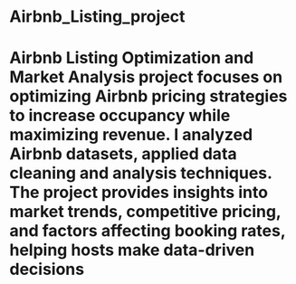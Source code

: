 # Airbnb_Listing_project
# Airbnb Listing Optimization and Market Analysis project focuses on optimizing Airbnb pricing strategies to increase occupancy while maximizing revenue. I analyzed Airbnb datasets, applied data cleaning and analysis techniques. The project provides insights into market trends, competitive pricing, and factors affecting booking rates, helping hosts make data-driven decisions
